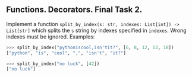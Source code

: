## Functions. Decorators. Final Task 2.

Implement a function `split_by_index(s: str, indexes: List[int]) -> List[str]`
which splits the `s` string by indexes specified in `indexes`. Wrong indexes
must be ignored.
Examples:
```python
>>> split_by_index("pythoniscool,isn'tit?", [6, 8, 12, 13, 18])
["python", "is", "cool", ",", "isn't", "it?"]

>>> split_by_index("no luck", [42])
["no luck"]
```
